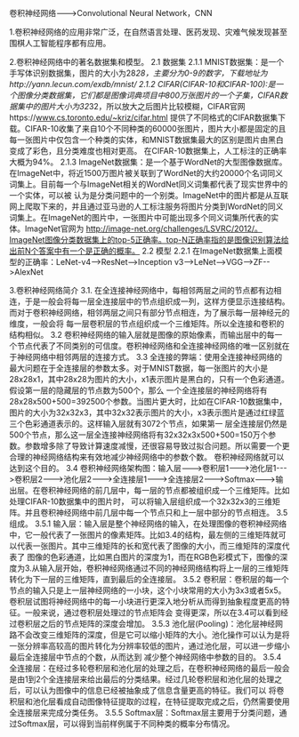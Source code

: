 卷积神经网络--->Convolutional Neural Network，CNN

1.卷积神经网络的应用非常广泛，在自然语言处理、医药发现、灾难气候发现甚至围棋人工智能程序都有应用。

2.卷积神经网络中的著名数据集和模型。
2.1 数据集
2.1.1 MNIST数据集：是一个手写体识别数据集，图片的大小为28*28，主要分为0-9的数字，下载地址为http://yann.lecun.com/exdb/mnist/
2.1.2 CIFAR(CIFAR-10和CIFAR-100):是一个图像分类数据集，它们都是图像词典项目中800万张图片的一个子集，CIFAR数据集中的图片大小为32*32，所以放大之后图片比较模糊，CIFAR官网https://www.cs.toronto.edu/~kriz/cifar.html
提供了不同格式的CIFAR数据集下载。CIFAR-10收集了来自10个不同种类的60000张图片，图片大小都是固定的且每一张图片中仅包含一个种类的实体，和MNIST数据集最大的区别是图片由黑白变成了彩色，且分类难度也相对更高。
在CIFAR-10数据集上，人工标注的正确率大概为94%。
2.1.3 ImageNet数据集：是一个基于WordNet的大型图像数据库。在ImageNet中，将近1500万图片被关联到了WordNet的大约20000个名词同义词集上。目前每一个与ImageNet相关的WordNet同义词集都代表了现实世界中的一个实体，可以被
认为是分类问题中的一个别类。ImageNet中的图片都是从互联网上爬取下来的，并且通过亚马逊的人工标注服务将图片分类到WordNet的同义词集上。在ImageNet的图片中，一张图片中可能出现多个同义词集所代表的实体。ImageNet官网为
http://image-net.org/challenges/LSVRC/2012/。ImageNet图像分类数据集上的top-5正确率。top-N正确率指的是图像识别算法给出前N个答案中有一个是正确的概率。
2.2 模型
2.2.1 在ImageNet数据集上面模型的正确率：LeNet-v4-->ResNet-->Inception v3-->LeNet-->VGG-->ZF-->AlexNet

3.卷积神经网络简介
3.1. 在全连接神经网络中，每相邻两层之间的节点都有边相连，于是一般会将每一层全连接层中的节点组织成一列，这样方便显示连接结构。而对于卷积神经网络，相邻两层之间只有部分节点相连，为了展示每一层神经元的维度，一般会将
每一层卷积层的节点组织成一个三维矩阵。所以全连接和卷积的结构相似。
3.2 卷积神经网络的输入层就是图像的原始像素，而输出层中的每一个节点代表了不同类别的可信度。卷积神经网络和全连接神经网络的唯一区别就在于神经网络中相邻两层的连接方式。
3.3 全连接的弊端：使用全连接神经网络的最大问题在于全连接层的参数太多。对于MNIST数据，每一张图片的大小是28x28x1，其中28x28为图片的大小，x1表示图片是黑白的，只有一个色彩通道。假设第一层的隐藏层的节点数为500个，那么
一个全连接层的神经网络将有28x28x500+500=392500个参数。当图片更大时，比如在CIFAR-10数据集中，图片的大小为32x32x3，其中32x32表示图片的大小，x3表示图片是通过红绿蓝三个色彩通道表示的。这样输入层就有3072个节点，如果第一
层全连接层仍然是500个节点，那么这一层全连接神经网络将有32x32x3x500+500=150万个参数。参数增多除了导致计算速度减慢，还很容易导致过拟合问题。所以需要一个更合理的神经网络结构来有效地减少神经网络中的参数个数。
卷积神经网络就可以达到这个目的。
3.4 卷积神经网络架构图：输入层--->卷积层1--->池化层1--->卷积层2--->池化层2--->全连接层1--->全连接层2--->Softmax--->输出层。在卷积神经网络的前几层中，每一层的节点都被组织成一个三维矩阵。比如处理CIFAR-10数据集中的图片时，
可以将输入层组织成一个32x32x3的三维矩阵。并且卷积神经网络中前几层中每一个节点只和上一层中部分的节点相连。
3.5 组成。
3.5.1 输入层：输入层是整个神经网络的输入，在处理图像的卷积神经网络中，它一般代表了一张图片的像素矩阵。比如3.4的结构，最左侧的三维矩阵就可以代表一张图片。其中三维矩阵的长和宽代表了图像的大小，而三维矩阵的深度代表了
图像的色彩通道，比如黑白图片的深度为1，而在RGB色彩模式下，图像的深度为3.从输入层开始，卷积神经网络通过不同的神经网络结构将上一层的三维矩阵转化为下一层的三维矩阵，直到最后的全连接层。
3.5.2 卷积层：卷积层的每一个节点的输入只是上一层神经网络的一小块，这个小块常用的大小为3x3或者5x5。卷积层试图将神经网络中的每一小块进行更深入地分析从而得到抽象程度更高的特征。一般来说，通过卷积层处理过的节点矩阵会
变得更深，所以在3.4可以看到经过卷积层之后的节点矩阵的深度会增加。
3.5.3 池化层(Pooling)：池化层神经网路不会改变三维矩阵的深度，但是它可以缩小矩阵的大小。池化操作可以认为是将一张分辨率高较高的图片转化为分辨率较低的图片，通过池化层，可以进一步缩小最后全连接层中节点的个数，从而达到
减少整个神经网络中参数的目的。
3.5.4 全连接层：在经过多轮卷积层和池化层的处理之后，在卷积神经网络的最后一般会是由1到2个全连接层来给出最后的分类结果。经过几轮卷积层和池化层的处理之后，可以认为图像中的信息已经被抽象成了信息含量更高的特征。我们可以
将卷积层和池化层看成自动图像特征提取的过程，在特征提取完成之后，仍然需要使用全连接层来完成分类任务。
3.5.5 Softmax层：Softmax层主要用于分类问题，通过Softmax层，可以得到当前样例属于不同种类的概率分布情况。


